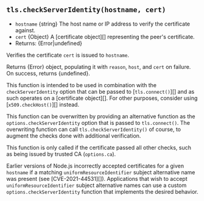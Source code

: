 ## `tls.checkServerIdentity(hostname, cert)`

<!-- YAML
added: v0.8.4
changes:
  - version:
      - v17.3.1
      - v16.13.2
      - v14.18.3
      - v12.22.9
    pr-url: https://github.com/nodejs-private/node-private/pull/300
    description: Support for `uniformResourceIdentifier` subject alternative
                 names has been disabled in response to CVE-2021-44531.
-->

* `hostname` {string} The host name or IP address to verify the certificate
  against.
* `cert` {Object} A [certificate object][] representing the peer's certificate.
* Returns: {Error|undefined}

Verifies the certificate `cert` is issued to `hostname`.

Returns {Error} object, populating it with `reason`, `host`, and `cert` on
failure. On success, returns {undefined}.

This function is intended to be used in combination with the
`checkServerIdentity` option that can be passed to [`tls.connect()`][] and as
such operates on a [certificate object][]. For other purposes, consider using
[`x509.checkHost()`][] instead.

This function can be overwritten by providing an alternative function as the
`options.checkServerIdentity` option that is passed to `tls.connect()`. The
overwriting function can call `tls.checkServerIdentity()` of course, to augment
the checks done with additional verification.

This function is only called if the certificate passed all other checks, such as
being issued by trusted CA (`options.ca`).

Earlier versions of Node.js incorrectly accepted certificates for a given
`hostname` if a matching `uniformResourceIdentifier` subject alternative name
was present (see [CVE-2021-44531][]). Applications that wish to accept
`uniformResourceIdentifier` subject alternative names can use a custom
`options.checkServerIdentity` function that implements the desired behavior.
